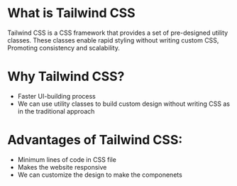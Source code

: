 # What is Tailwind CSS
Tailwind CSS is a CSS framework that provides a set of pre-designed utility classes. These classes enable rapid styling without writing custom CSS, Promoting consistency and scalability.

# Why Tailwind CSS?
<ul>
<li>Faster UI-building process</li>
<li>We can use utility classes to build custom design without writing CSS as in the traditional approach</li>
</ul>

# Advantages of Tailwind CSS:
<ul>
<li>Minimum lines of code in CSS file</li>
<li>Makes the website responsive</li>
<li>We can customize the design to make the componenets</li>
</ul>
